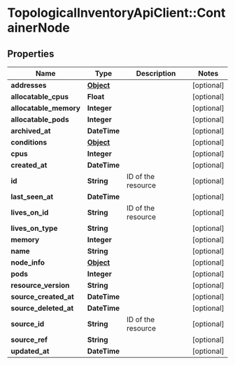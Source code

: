 # TopologicalInventoryApiClient::ContainerNode

## Properties
Name | Type | Description | Notes
------------ | ------------- | ------------- | -------------
**addresses** | [**Object**](.md) |  | [optional] 
**allocatable_cpus** | **Float** |  | [optional] 
**allocatable_memory** | **Integer** |  | [optional] 
**allocatable_pods** | **Integer** |  | [optional] 
**archived_at** | **DateTime** |  | [optional] 
**conditions** | [**Object**](.md) |  | [optional] 
**cpus** | **Integer** |  | [optional] 
**created_at** | **DateTime** |  | [optional] 
**id** | **String** | ID of the resource | [optional] 
**last_seen_at** | **DateTime** |  | [optional] 
**lives_on_id** | **String** | ID of the resource | [optional] 
**lives_on_type** | **String** |  | [optional] 
**memory** | **Integer** |  | [optional] 
**name** | **String** |  | [optional] 
**node_info** | [**Object**](.md) |  | [optional] 
**pods** | **Integer** |  | [optional] 
**resource_version** | **String** |  | [optional] 
**source_created_at** | **DateTime** |  | [optional] 
**source_deleted_at** | **DateTime** |  | [optional] 
**source_id** | **String** | ID of the resource | [optional] 
**source_ref** | **String** |  | [optional] 
**updated_at** | **DateTime** |  | [optional] 


